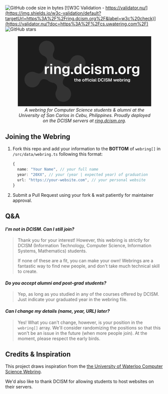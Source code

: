 ![GitHub code size in bytes](https://img.shields.io/github/languages/code-size/usc-cisco/ring.svg)
[![W3C Validation - https://validator.nu/](https://img.shields.io/w3c-validation/default?targetUrl=https%3A%2F%2Fring.dcism.org%2F&label=w3c%20check)](https://validator.nu/?doc=https%3A%2F%2Fcs.uwatering.com%2F)
![GitHub stars](https://img.shields.io/github/stars/usc-cisco/ring.svg?style=social)

<figure>
  <img src="../public/opengraph-image.png" alt="Thumbnail logo">
  <figcaption style="text-align: center; font-style: italic;">
    A webring for Computer Science students & alumni at the University of San Carlos in Cebu, Philippines. Proudly deployed on the DCISM servers at <a href="https://ring.dcism.org" rel="external" target="_blank">ring.dcism.org</a>.
  </figcaption>
</figure>

## Joining the Webring

1. Fork this repo and add your information to the **BOTTOM** of `webring[]` in `/src/data/webring.ts` following this format:
   ```ts
   {
     name: "Your Name", // your full name
     year: "20XX", // your (year | expected year) of graduation 
     url: "https://your-website.com", // your personal website
   }
   ```
2. Submit a Pull Request using your fork & wait patiently for maintainer approval.

## Q&A

#### _I'm not in DCISM. Can I still join?_

> Thank you for your interest! However, this webring is strictly for DCISM (Information Technology, Computer Science, Information Systems, Mathematics) students.
>
> If none of these are a fit, you can make your own! Webrings are a fantastic way to find new people, and don't take much technical skill to create.

#### _Do you accept alumni and post-grad students?_

> Yep, as long as you studied in any of the courses offered by DCISM. Just indicate your graduated year in the webring file.

#### _Can I change my details (name, year, URL) later?_

> Yes! What you can't change, however, is your position in the `webring[]` array. We'll consider randomizing the positions so that this won't be an issue in the future (when more people join). At the moment, please respect the early birds.

## Credits & Inspiration

This project draws inspiration from the [the University of Waterloo Computer Science Webring](https://github.com/JusGu/uwatering).

We'd also like to thank DCISM for allowing students to host websites on their servers.